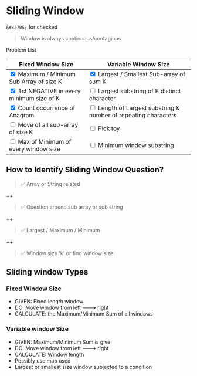 # Sliding Window #

`&#x2705;` for checked


> Window is always continuous/contagious

Problem List

| Fixed Window Size                                                               | Variable Window Size                                                                 |
|---------------------------------------------------------------------------------|--------------------------------------------------------------------------------------|
| <input type="checkbox" checked=checked> Maximum / Minimum Sub Array of size K   | <input type="checkbox" checked=checked> Largest / Smallest Sub-array of sum K        |
| <input type="checkbox" checked=checked> 1st NEGATIVE in every minimum size of K | <input type="checkbox"> Largest substring of K distinct character                    | 
| <input type="checkbox" checked=checked> Count occurrence of Anagram             | <input type="checkbox"> Length of Largest substring & number of repeating characters | 
| <input type="checkbox"> Move of all sub-array of size K                         | <input type="checkbox"> Pick toy                                                     | 
| <input type="checkbox"> Max of Minimum of every window size                     | <input type="checkbox"> Minimum window substring                                     | 

## How to Identify Sliding Window Question?

> &#x2705; Array or String related 

++

> &#x2705; Question around sub array or sub string

++

> &#x2705; Largest / Maximum / Minimum 

++

> &#x2705; Window size 'k' or find window size 

## Sliding window Types ##

### Fixed Window Size ###
* GIVEN: Fixed length window
* DO: Move window from left ---> right
* CALCULATE: the Maximum/Minimum Sum of all windows

### Variable window Size ###
* GIVEN: Maximum/Minimum Sum is give  
* DO: Move window from left ---> right
* CALCULATE: Window length
* Possibly use map used
* Largest or smallest size window subjected to a condition
